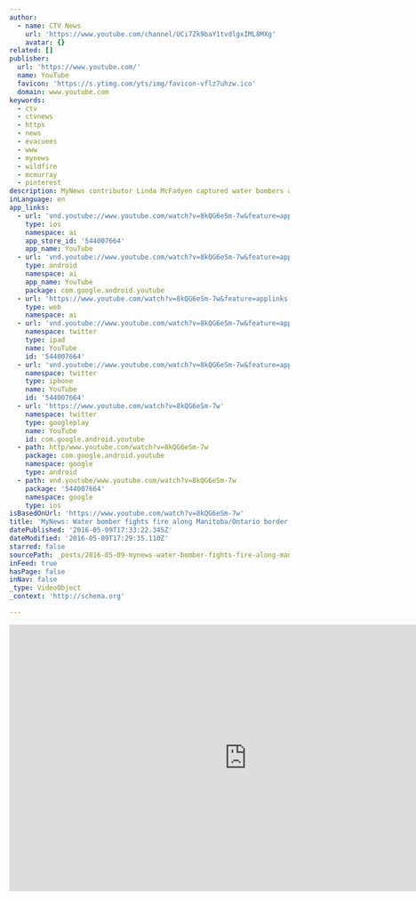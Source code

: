 ```yaml
---
author:
  - name: CTV News
    url: 'https://www.youtube.com/channel/UCi7Zk9baY1tvdlgxIML8MXg'
    avatar: {}
related: []
publisher:
  url: 'https://www.youtube.com/'
  name: YouTube
  favicon: 'https://s.ytimg.com/yts/img/favicon-vflz7uhzw.ico'
  domain: www.youtube.com
keywords:
  - ctv
  - ctvnews
  - https
  - news
  - evacuees
  - www
  - mynews
  - wildfire
  - mcmurray
  - pinterest
description: MyNews contributor Linda McFadyen captured water bombers at West Hawk Lake in Manitoba.
inLanguage: en
app_links:
  - url: 'vnd.youtube://www.youtube.com/watch?v=8kQG6eSm-7w&feature=applinks'
    type: ios
    namespace: ai
    app_store_id: '544007664'
    app_name: YouTube
  - url: 'vnd.youtube://www.youtube.com/watch?v=8kQG6eSm-7w&feature=applinks'
    type: android
    namespace: ai
    app_name: YouTube
    package: com.google.android.youtube
  - url: 'https://www.youtube.com/watch?v=8kQG6eSm-7w&feature=applinks'
    type: web
    namespace: ai
  - url: 'vnd.youtube://www.youtube.com/watch?v=8kQG6eSm-7w&feature=applinks'
    namespace: twitter
    type: ipad
    name: YouTube
    id: '544007664'
  - url: 'vnd.youtube://www.youtube.com/watch?v=8kQG6eSm-7w&feature=applinks'
    namespace: twitter
    type: iphone
    name: YouTube
    id: '544007664'
  - url: 'https://www.youtube.com/watch?v=8kQG6eSm-7w'
    namespace: twitter
    type: googleplay
    name: YouTube
    id: com.google.android.youtube
  - path: http/www.youtube.com/watch?v=8kQG6eSm-7w
    package: com.google.android.youtube
    namespace: google
    type: android
  - path: vnd.youtube/www.youtube.com/watch?v=8kQG6eSm-7w
    package: '544007664'
    namespace: google
    type: ios
isBasedOnUrl: 'https://www.youtube.com/watch?v=8kQG6eSm-7w'
title: 'MyNews: Water bomber fights fire along Manitoba/Ontario border'
datePublished: '2016-05-09T17:33:22.345Z'
dateModified: '2016-05-09T17:29:35.110Z'
starred: false
sourcePath: _posts/2016-05-09-mynews-water-bomber-fights-fire-along-manitobaontario-bord.md
inFeed: true
hasPage: false
inNav: false
_type: VideoObject
_context: 'http://schema.org'

---
```

<iframe src="https://cdn.embedly.com/widgets/media.html?src=https%3A%2F%2Fwww.youtube.com%2Fembed%2F8kQG6eSm-7w%3Ffeature%3Doembed&amp;url=https%3A%2F%2Fwww.youtube.com%2Fwatch%3Fv%3D8kQG6eSm-7w&amp;image=https%3A%2F%2Fi.ytimg.com%2Fvi%2F8kQG6eSm-7w%2Fhqdefault.jpg&amp;key=b7d04c9b404c499eba89ee7072e1c4f7&amp;type=text%2Fhtml&amp;schema=youtube" width="854" height="480" scrolling="no" frameborder="0" allowfullscreen="" style=""></iframe>